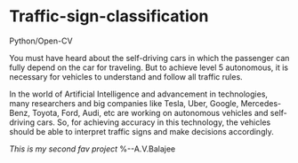 # Traffic-sign-classification
Python/Open-CV

You must have heard about the self-driving cars in which the passenger can fully depend on the car for traveling.
But to achieve level 5 autonomous, it is necessary for vehicles to understand and follow all traffic rules.

In the world of Artificial Intelligence and advancement in technologies, many researchers and big companies like Tesla, Uber, Google, Mercedes-Benz, Toyota, Ford, Audi, etc are working on autonomous vehicles and self-driving cars.
So, for achieving accuracy in this technology, the vehicles should be able to interpret traffic signs and make decisions accordingly.

*This is my second fav project*
%--A.V.Balajee 
